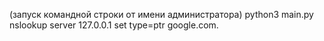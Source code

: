 (запуск командной строки от имени администратора)
python3 main.py
nslookup
server 127.0.0.1
set type=ptr
google.com.

